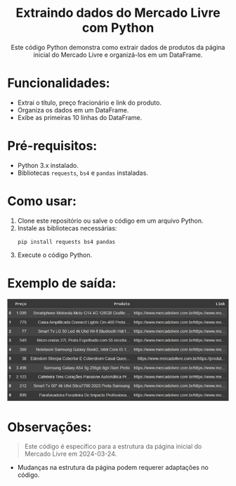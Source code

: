 
  <h1 align="center"
  >Extraindo dados do Mercado Livre com Python</h1>

  <p align="center">Este código Python demonstra como extrair dados de produtos da página inicial do Mercado Livre e organizá-los em um DataFrame.</p>
 

 # Funcionalidades:

  <ul>
    <li>Extrai o título, preço fracionário e link do produto.</li>
    <li>Organiza os dados em um DataFrame.</li>
    <li>Exibe as primeiras 10 linhas do DataFrame.</li>
  </ul>

  # Pré-requisitos:

  <ul>
    <li>Python 3.x instalado.</li>
    <li>Bibliotecas <code>requests</code>,
       <code
       >bs4</code> e 
      <code>pandas</code> 
      instaladas.</li>
  </ul>

# Como usar:

  <ol>
    <li>Clone este repositório ou salve o código em um arquivo Python.</li>
    <li>Instale as bibliotecas necessárias:</li>
    <pre><code>pip install requests bs4 pandas</code></pre>
    <li>Execute o código Python.</li>
  </ol>

 # Exemplo de saída:
 <img src="./img/tabela.png" alt="tabela usando DataFrame">

# Observações:

> Este código é específico para a estrutura da página inicial do Mercado Livre em 2024-03-24.

- Mudanças na estrutura da página podem requerer adaptações no código.
